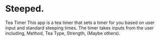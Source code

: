 # Steeped.
Tea Timer
This app is a tea timer that sets a timer for you based on user input and standard steeping times.
The timer takes inputs from the user including, Method, Tea Type, Strength, (Maybe others).

